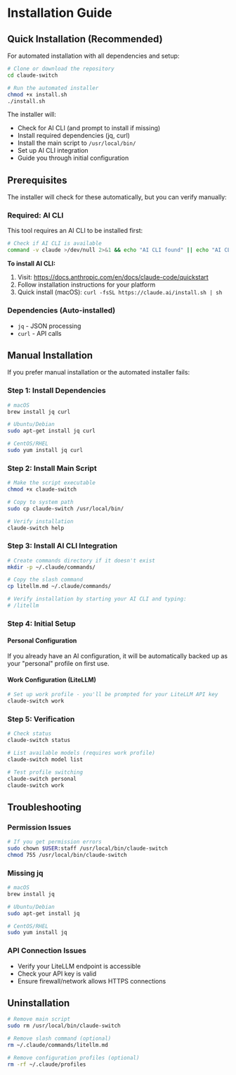 # Installation Guide

## Quick Installation (Recommended)

For automated installation with all dependencies and setup:

```bash
# Clone or download the repository
cd claude-switch

# Run the automated installer
chmod +x install.sh
./install.sh
```

The installer will:
- Check for AI CLI (and prompt to install if missing)
- Install required dependencies (jq, curl)
- Install the main script to `/usr/local/bin/`
- Set up AI CLI integration
- Guide you through initial configuration

## Prerequisites

The installer will check for these automatically, but you can verify manually:

### Required: AI CLI
This tool requires an AI CLI to be installed first:

```bash
# Check if AI CLI is available
command -v claude >/dev/null 2>&1 && echo "AI CLI found" || echo "AI CLI not found"
```

**To install AI CLI:**
1. Visit: https://docs.anthropic.com/en/docs/claude-code/quickstart
2. Follow installation instructions for your platform
3. Quick install (macOS): `curl -fsSL https://claude.ai/install.sh | sh`

### Dependencies (Auto-installed)
- `jq` - JSON processing
- `curl` - API calls

## Manual Installation

If you prefer manual installation or the automated installer fails:

### Step 1: Install Dependencies

```bash
# macOS
brew install jq curl

# Ubuntu/Debian
sudo apt-get install jq curl

# CentOS/RHEL
sudo yum install jq curl
```

### Step 2: Install Main Script

```bash
# Make the script executable
chmod +x claude-switch

# Copy to system path
sudo cp claude-switch /usr/local/bin/

# Verify installation
claude-switch help
```

### Step 3: Install AI CLI Integration

```bash
# Create commands directory if it doesn't exist
mkdir -p ~/.claude/commands/

# Copy the slash command
cp litellm.md ~/.claude/commands/

# Verify installation by starting your AI CLI and typing:
# /litellm
```

### Step 4: Initial Setup

#### Personal Configuration
If you already have an AI configuration, it will be automatically backed up as your "personal" profile on first use.

#### Work Configuration (LiteLLM)
```bash
# Set up work profile - you'll be prompted for your LiteLLM API key
claude-switch work
```

### Step 5: Verification

```bash
# Check status
claude-switch status

# List available models (requires work profile)
claude-switch model list

# Test profile switching
claude-switch personal
claude-switch work
```

## Troubleshooting

### Permission Issues
```bash
# If you get permission errors
sudo chown $USER:staff /usr/local/bin/claude-switch
chmod 755 /usr/local/bin/claude-switch
```

### Missing jq
```bash
# macOS
brew install jq

# Ubuntu/Debian
sudo apt-get install jq

# CentOS/RHEL
sudo yum install jq
```

### API Connection Issues
- Verify your LiteLLM endpoint is accessible
- Check your API key is valid
- Ensure firewall/network allows HTTPS connections

## Uninstallation

```bash
# Remove main script
sudo rm /usr/local/bin/claude-switch

# Remove slash command (optional)
rm ~/.claude/commands/litellm.md

# Remove configuration profiles (optional)
rm -rf ~/.claude/profiles
```